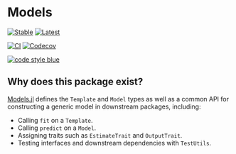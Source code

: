 # Models

[![Stable](https://img.shields.io/badge/docs-stable-blue.svg)](https://invenia.github.io/Models.jl/stable/)
[![Latest](https://img.shields.io/badge/docs-latest-blue.svg)](https://invenia.github.io/Models.jl/dev/)

[![CI](https://github.com/Invenia/Models.jl/workflows/CI/badge.svg)](https://github.com/Invenia/Models.jl/actions?query=workflow%3ACI)
[![Codecov](https://codecov.io/gh/invenia/Models.jl/branch/master/graph/badge.svg)](https://codecov.io/gh/invenia/Models.jl)

[![code style blue](https://img.shields.io/badge/code%20style-blue-4495d1.svg)](https://github.com/invenia/BlueStyle)

## Why does this package exist?

[Models.jl](https://github.com/invenia/Models.jl) defines the `Template` and `Model` types as well as a common API for constructing a generic model in downstream packages, including:

* Calling `fit` on a `Template`.
* Calling `predict` on a `Model`.
* Assigning traits such as `EstimateTrait` and `OutputTrait`.
* Testing interfaces and downstream dependencies with `TestUtils`.
